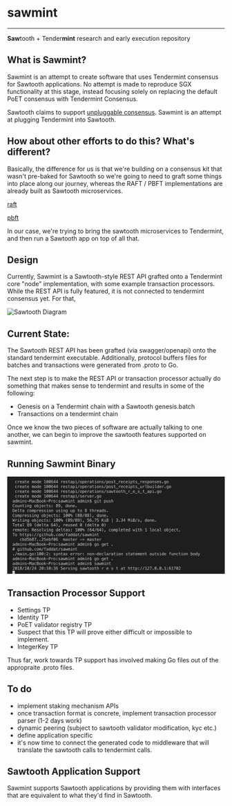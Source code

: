 # sawmint

----

**Saw**tooth + Tender**mint** research and early execution repository

## What is Sawmint?

Sawmint is an attempt to create software that uses Tendermint consensus for Sawtooth applications.  No attempt is made to reproduce SGX functionality at this stage, instead focusing solely on replacing the default PoET consensus with Tendermint Consensus.  

Sawtooth claims to support [unpluggable consensus](https://github.com/danintel/sawtooth-faq/blob/master/consensus.rst).  Sawmint is an attempt at plugging Tendermint into Sawtooth.  

## How about other efforts to do this?  What's different?

Basically, the difference for us is that we're building on a consensus kit that wasn't pre-baked for Sawtooth so we're going to need to graft some things into place along our journey, whereas the RAFT / PBFT implementations are already built as Sawtooth microservices.  

[raft](https://github.com/hyperledger/sawtooth-raft)

[pbft](https://github.com/hyperledger/sawtooth-pbft)

In our case, we're trying to bring the sawtooth microservices to Tendermint, and then run a Sawtooth app on top of all that.  

## Design

Currently, Sawmint is a Sawtooth-style REST API grafted onto a Tendermint core "node" implementation, with some example transaction processors.  While the REST API is fully featured, it is not connected to tendermint consensus yet.  For that,   

![Sawtooth Diagram](https://github.com/faddat/sawmint/raw/master/sawmint.png)


## Current State:

The Sawtooth REST API has been grafted (via swagger/openapi) onto the standard tendermint executable.   Additionally, protocol buffers files for batches and transactions were generated from .proto to Go.  

The next step is to make the REST API or transaction processor actually do something that makes sense to tendermint and results in some of the following:

* Genesis on a Tendermint chain with a Sawtooth genesis.batch
* Transactions on a tendermint chain

Once we know the two pieces of software are actually talking to one another, we can begin to improve the sawtooth features supported on sawmint.  

## Running Sawmint Binary
![alt text](https://github.com/c360dev/sawmint/blob/master/inaction.png)

## Transaction Processor Support

* Settings TP
* Identity TP
* PoET validator registry TP
* Suspect that this TP will prove either difficult or impossible to implement.  
* IntegerKey TP

Thus far, work towards TP support has involved making Go files out of the appropraite .proto files.  

## To do 
- implement staking mechanism APIs
- once transaction format is concrete, implement transaction processor parser (1-2 days work)
- dynamic peering (subject to sawtooth validator modification, kyc etc.)
- define application specific 
- it's now time to connect the generated code to middleware that will translate the sawtooth calls to tendermint calls.    

## Sawtooth Application Support

Sawmint supports Sawtooth applications by providing them with interfaces that are equivalent to what they'd find in Sawtooth.  
